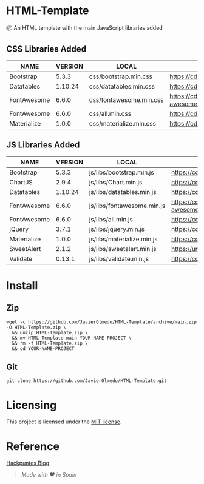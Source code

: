 # HTML-Template

📦 An HTML template with the main JavaScript libraries added

## CSS Libraries Added

| NAME | VERSION | LOCAL | URL |
| --- | --- | --- | --- |
| Bootstrap | 5.3.3 | css/bootstrap.min.css | https://cdn.jsdelivr.net/npm/bootstrap@5.3.3/dist/css/bootstrap.min.css |
| Datatables | 1.10.24 | css/datatables.min.css | https://cdn.datatables.net/v/dt/dt-1.10.24/datatables.min.css |
| FontAwesome | 6.6.0 | css/fontawesome.min.css | https://cdnjs.cloudflare.com/ajax/libs/font-awesome/6.6.0/css/fontawesome.min.css |
| FontAwesome | 6.6.0 | css/all.min.css | https://cdnjs.cloudflare.com/ajax/libs/font-awesome/6.6.0/css/all.min.css |
| Materialize | 1.0.0 | css/materialize.min.css | https://cdnjs.cloudflare.com/ajax/libs/materialize/1.0.0/css/materialize.min.css |

## JS Libraries Added

| NAME | VERSION | LOCAL | URL |
| --- | --- | --- | --- |
| Bootstrap | 5.3.3 | js/libs/bootstrap.min.js | https://cdn.jsdelivr.net/npm/bootstrap@5.3.3/dist/js/bootstrap.min.js |
| ChartJS | 2.9.4 | js/libs/Chart.min.js | https://cdnjs.cloudflare.com/ajax/libs/Chart.js/2.9.4/Chart.min.js |
| Datatables | 1.10.24 | js/libs/datatables.min.js | https://cdn.datatables.net/v/dt/dt-1.10.24/datatables.min.js |
| FontAwesome | 6.6.0 | js/libs/fontawesome.min.js | https://cdnjs.cloudflare.com/ajax/libs/font-awesome/6.6.0/js/fontawesome.min.js |
| FontAwesome | 6.6.0 | js/libs/all.min.js | https://cdnjs.cloudflare.com/ajax/libs/font-awesome/6.6.0/js/all.min.js |
| jQuery | 3.7.1 | js/libs/jquery.min.js | https://code.jquery.com/jquery-3.7.1.min.js |
| Materialize | 1.0.0 | js/libs/materialize.min.js | https://cdnjs.cloudflare.com/ajax/libs/materialize/1.0.0/js/materialize.min.js |
| SweetAlert | 2.1.2 | js/libs/sweetalert.min.js | https://unpkg.com/sweetalert@2.1.2/dist/sweetalert.min.js |
| Validate | 0.13.1 | js/libs/validate.min.js | https://cdnjs.cloudflare.com/ajax/libs/validate.js/0.13.1/validate.min.js |

# Install

## Zip

```
wget -c https://github.com/JavierOlmedo/HTML-Template/archive/main.zip -O HTML-Template.zip \
  && unzip HTML-Template.zip \
  && mv HTML-Template-main YOUR-NAME-PROJECT \
  && rm -f HTML-Template.zip \
  && cd YOUR-NAME-PROJECT
```

## Git

```
git clone https://github.com/JavierOlmedo/HTML-Template.git
```

# Licensing

This project is licensed under the [MIT license](https://raw.githubusercontent.com/JavierOlmedo/HTML-Template/refs/heads/main/LICENSE).

# Reference

[Hackpuntes Blog](https://hackpuntes.com/)

> *Made with ❤️ in Spain*